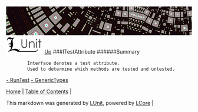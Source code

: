 ![](../Content/LUnit-banner-small.png "")
[<img align="right;" src="../Content/LUnit-logo-small.png">](../../README.md)
[Up](../LUnit.md)
###ITestAttribute
######Summary

            Interface denotes a test attribute. 
            Used to determine which methods are tested and untested.
            
[ - RunTest](ITestAttribute_RunTest.md)
[ - GenericTypes](ITestAttribute_GenericTypes.md)

[Home](../../README.md) | [Table of Contents](../../TableOfContents.md) | 


This markdown was generated by [LUnit](https://github.com/CodeSingularity/LUnit), powered by [LCore](https://github.com/CodeSingularity/LCore) | 

